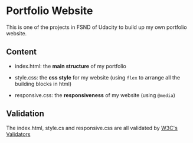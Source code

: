 # Portfolio Website

This is one of the projects in FSND of Udacity to build up my own portfolio website.

## Content

* index.html: the __main structure__ of my portfolio

* style.css: the __css style__ for my website (using `flex` to arrange all the building blocks in html)

* responsive.css: the __responsiveness__ of my website (using `@media`)

## Validation

The index.html, style.cs and responsive.css are all validated by [W3C's Validators](https://validator.w3.org/)



